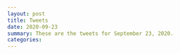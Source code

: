 ```yaml
---
layout: post
title: Tweets
date: 2020-09-23
summary: These are the tweets for September 23, 2020.
categories:
---
```


